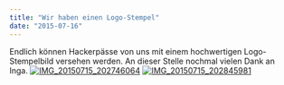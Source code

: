 ```yaml
---
title: "Wir haben einen Logo-Stempel"
date: "2015-07-16"
---
```


Endlich können Hackerpässe von uns mit einem hochwertigen Logo-Stempelbild versehen werden. An dieser Stelle nochmal vielen Dank an Inga. [![IMG_20150715_202746064](images/IMG_20150715_202746064-300x168.jpg)](https://hackzogtum-coburg.de/wp-content/uploads/2015/07/IMG_20150715_202746064.jpg) [![IMG_20150715_202845981](images/IMG_20150715_202845981-300x168.jpg)](https://hackzogtum-coburg.de/wp-content/uploads/2015/07/IMG_20150715_202845981.jpg)
